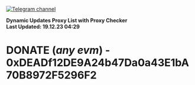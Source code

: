 [![Telegram channel](https://img.shields.io/endpoint?url=https://runkit.io/damiankrawczyk/telegram-badge/branches/master?url=https://t.me/n4z4v0d)](https://t.me/n4z4v0d) 

**Dynamic Updates Proxy List with Proxy Checker**  
**Last Updated: 19.12.23 04:29**

# DONATE (_any evm_) - 0xDEADf12DE9A24b47Da0a43E1bA70B8972F5296F2
